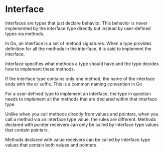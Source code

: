 # Interface

Interfaces are types that just declare behavior. This behavior is never implemented by the interface type directly but instead by user-defined types via methods.

In Go, an interface is a set of method signatures. When a type provides definition for all the methods in the interface, it is said to implement the interface.

Interface specifies what methods a type should have and the type decides how to implement these methods.

If the interface type contains only one method, the name of the interface ends with the er suffix. This is a common naming convention in Go


For a user-defined type to implement an interface, the type in question needs to implement all the methods that are declared within that interface type

 Unlike when you call methods directly from values and pointers, when you call a method via an interface type value, the rules are different. Methods declared with pointer receivers can only be called by interface type values that contain pointers.
 
Methods declared with value receivers can be called by interface type values that contain both values and pointers.
